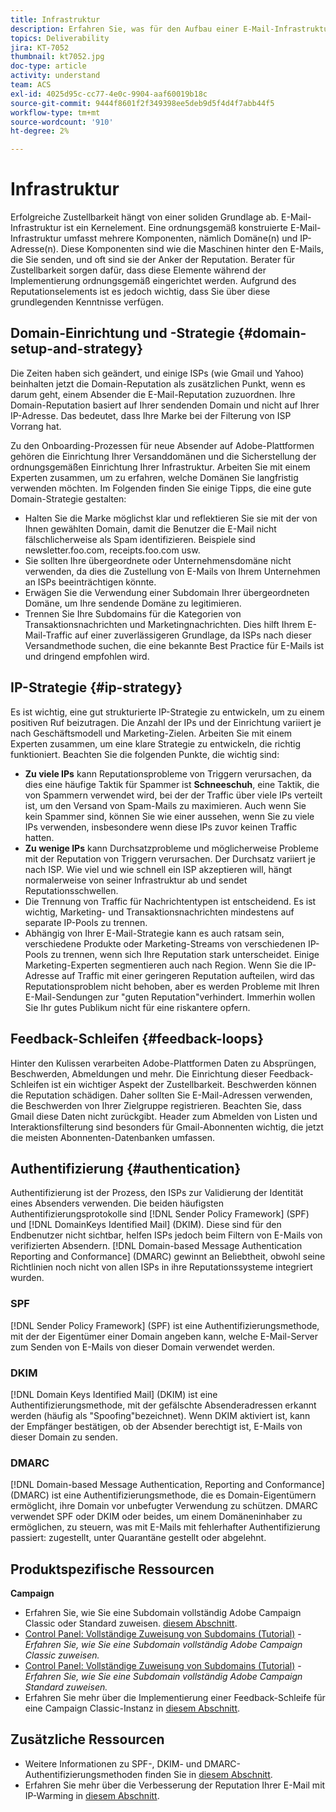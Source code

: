 ```yaml
---
title: Infrastruktur
description: Erfahren Sie, was für den Aufbau einer E-Mail-Infrastruktur erforderlich ist.
topics: Deliverability
jira: KT-7052
thumbnail: kt7052.jpg
doc-type: article
activity: understand
team: ACS
exl-id: 4025d95c-cc77-4e0c-9904-aaf60019b18c
source-git-commit: 9444f8601f2f349398ee5deb9d5f4d4f7abb44f5
workflow-type: tm+mt
source-wordcount: '910'
ht-degree: 2%

---
```


# Infrastruktur

Erfolgreiche Zustellbarkeit hängt von einer soliden Grundlage ab. E-Mail-Infrastruktur ist ein Kernelement. Eine ordnungsgemäß konstruierte E-Mail-Infrastruktur umfasst mehrere Komponenten, nämlich Domäne(n) und IP-Adresse(n). Diese Komponenten sind wie die Maschinen hinter den E-Mails, die Sie senden, und oft sind sie der Anker der Reputation. Berater für Zustellbarkeit sorgen dafür, dass diese Elemente während der Implementierung ordnungsgemäß eingerichtet werden. Aufgrund des Reputationselements ist es jedoch wichtig, dass Sie über diese grundlegenden Kenntnisse verfügen.

## Domain-Einrichtung und -Strategie {#domain-setup-and-strategy}

Die Zeiten haben sich geändert, und einige ISPs (wie Gmail und Yahoo) beinhalten jetzt die Domain-Reputation als zusätzlichen Punkt, wenn es darum geht, einem Absender die E-Mail-Reputation zuzuordnen. Ihre Domain-Reputation basiert auf Ihrer sendenden Domain und nicht auf Ihrer IP-Adresse. Das bedeutet, dass Ihre Marke bei der Filterung von ISP Vorrang hat.

Zu den Onboarding-Prozessen für neue Absender auf Adobe-Plattformen gehören die Einrichtung Ihrer Versanddomänen und die Sicherstellung der ordnungsgemäßen Einrichtung Ihrer Infrastruktur. Arbeiten Sie mit einem Experten zusammen, um zu erfahren, welche Domänen Sie langfristig verwenden möchten. Im Folgenden finden Sie einige Tipps, die eine gute Domain-Strategie gestalten:

* Halten Sie die Marke möglichst klar und reflektieren Sie sie mit der von Ihnen gewählten Domain, damit die Benutzer die E-Mail nicht fälschlicherweise als Spam identifizieren. Beispiele sind newsletter.foo.com, receipts.foo.com usw.
* Sie sollten Ihre übergeordnete oder Unternehmensdomäne nicht verwenden, da dies die Zustellung von E-Mails von Ihrem Unternehmen an ISPs beeinträchtigen könnte.
* Erwägen Sie die Verwendung einer Subdomain Ihrer übergeordneten Domäne, um Ihre sendende Domäne zu legitimieren.
* Trennen Sie Ihre Subdomains für die Kategorien von Transaktionsnachrichten und Marketingnachrichten. Dies hilft Ihrem E-Mail-Traffic auf einer zuverlässigeren Grundlage, da ISPs nach dieser Versandmethode suchen, die eine bekannte Best Practice für E-Mails ist und dringend empfohlen wird.

## IP-Strategie {#ip-strategy}

Es ist wichtig, eine gut strukturierte IP-Strategie zu entwickeln, um zu einem positiven Ruf beizutragen. Die Anzahl der IPs und der Einrichtung variiert je nach Geschäftsmodell und Marketing-Zielen. Arbeiten Sie mit einem Experten zusammen, um eine klare Strategie zu entwickeln, die richtig funktioniert. Beachten Sie die folgenden Punkte, die wichtig sind:

* **Zu viele IPs** kann Reputationsprobleme von Triggern verursachen, da dies eine häufige Taktik für Spammer ist **Schneeschuh**, eine Taktik, die von Spammern verwendet wird, bei der der Traffic über viele IPs verteilt ist, um den Versand von Spam-Mails zu maximieren. Auch wenn Sie kein Spammer sind, können Sie wie einer aussehen, wenn Sie zu viele IPs verwenden, insbesondere wenn diese IPs zuvor keinen Traffic hatten.
* **Zu wenige IPs** kann Durchsatzprobleme und möglicherweise Probleme mit der Reputation von Triggern verursachen. Der Durchsatz variiert je nach ISP. Wie viel und wie schnell ein ISP akzeptieren will, hängt normalerweise von seiner Infrastruktur ab und sendet Reputationsschwellen.
* Die Trennung von Traffic für Nachrichtentypen ist entscheidend. Es ist wichtig, Marketing- und Transaktionsnachrichten mindestens auf separate IP-Pools zu trennen.
* Abhängig von Ihrer E-Mail-Strategie kann es auch ratsam sein, verschiedene Produkte oder Marketing-Streams von verschiedenen IP-Pools zu trennen, wenn sich Ihre Reputation stark unterscheidet. Einige Marketing-Experten segmentieren auch nach Region. Wenn Sie die IP-Adresse auf Traffic mit einer geringeren Reputation aufteilen, wird das Reputationsproblem nicht behoben, aber es werden Probleme mit Ihren E-Mail-Sendungen zur &quot;guten Reputation&quot;verhindert. Immerhin wollen Sie Ihr gutes Publikum nicht für eine riskantere opfern.

## Feedback-Schleifen {#feedback-loops}

Hinter den Kulissen verarbeiten Adobe-Plattformen Daten zu Absprüngen, Beschwerden, Abmeldungen und mehr. Die Einrichtung dieser Feedback-Schleifen ist ein wichtiger Aspekt der Zustellbarkeit. Beschwerden können die Reputation schädigen. Daher sollten Sie E-Mail-Adressen verwenden, die Beschwerden von Ihrer Zielgruppe registrieren. Beachten Sie, dass Gmail diese Daten nicht zurückgibt. Header zum Abmelden von Listen und Interaktionsfilterung sind besonders für Gmail-Abonnenten wichtig, die jetzt die meisten Abonnenten-Datenbanken umfassen.

## Authentifizierung {#authentication}

Authentifizierung ist der Prozess, den ISPs zur Validierung der Identität eines Absenders verwenden. Die beiden häufigsten Authentifizierungsprotokolle sind [!DNL Sender Policy Framework] (SPF) und [!DNL DomainKeys Identified Mail] (DKIM). Diese sind für den Endbenutzer nicht sichtbar, helfen ISPs jedoch beim Filtern von E-Mails von verifizierten Absendern. [!DNL Domain-based Message Authentication Reporting and Conformance] (DMARC) gewinnt an Beliebtheit, obwohl seine Richtlinien noch nicht von allen ISPs in ihre Reputationssysteme integriert wurden.

### SPF

[!DNL Sender Policy Framework] (SPF) ist eine Authentifizierungsmethode, mit der der Eigentümer einer Domain angeben kann, welche E-Mail-Server zum Senden von E-Mails von dieser Domain verwendet werden.

### DKIM

[!DNL Domain Keys Identified Mail] (DKIM) ist eine Authentifizierungsmethode, mit der gefälschte Absenderadressen erkannt werden (häufig als &quot;Spoofing&quot;bezeichnet). Wenn DKIM aktiviert ist, kann der Empfänger bestätigen, ob der Absender berechtigt ist, E-Mails von dieser Domain zu senden.

### DMARC

[!DNL Domain-based Message Authentication, Reporting and Conformance] (DMARC) ist eine Authentifizierungsmethode, die es Domain-Eigentümern ermöglicht, ihre Domain vor unbefugter Verwendung zu schützen. DMARC verwendet SPF oder DKIM oder beides, um einem Domäneninhaber zu ermöglichen, zu steuern, was mit E-Mails mit fehlerhafter Authentifizierung passiert: zugestellt, unter Quarantäne gestellt oder abgelehnt.

## Produktspezifische Ressourcen

**Campaign**

* Erfahren Sie, wie Sie eine Subdomain vollständig Adobe Campaign Classic oder Standard zuweisen. [diesem Abschnitt](/help/additional-resources/ac-domain-name-setup.md).
* [Control Panel: Vollständige Zuweisung von Subdomains (Tutorial)](https://experienceleague.adobe.com/docs/campaign-classic-learn/control-panel/subdomains-and-certificates/subdomain-delegation.html) - *Erfahren Sie, wie Sie eine Subdomain vollständig Adobe Campaign Classic zuweisen.*
* [Control Panel: Vollständige Zuweisung von Subdomains (Tutorial)](https://experienceleague.adobe.com/docs/campaign-standard-learn/control-panel/subdomains-and-certificates/subdomain-delegation.html) - *Erfahren Sie, wie Sie eine Subdomain vollständig Adobe Campaign Standard zuweisen.*
* Erfahren Sie mehr über die Implementierung einer Feedback-Schleife für eine Campaign Classic-Instanz in [diesem Abschnitt](/help/additional-resources/acc-technical-recommendations.md#feedback-loop-acc).

## Zusätzliche Ressourcen

* Weitere Informationen zu SPF-, DKIM- und DMARC-Authentifizierungsmethoden finden Sie in [diesem Abschnitt](/help/additional-resources/authentication.md).
* Erfahren Sie mehr über die Verbesserung der Reputation Ihrer E-Mail mit IP-Warming in [diesem Abschnitt](/help/additional-resources/increase-reputation-with-ip-warming.md).
